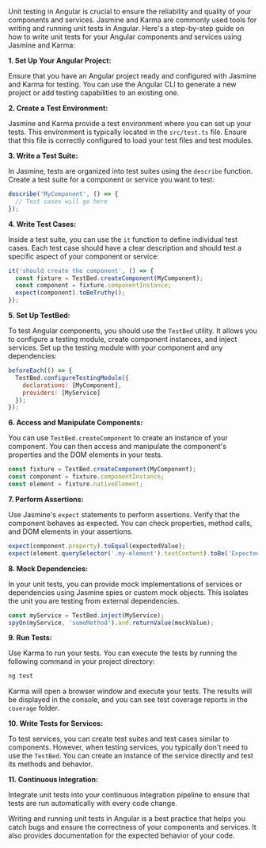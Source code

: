 Unit testing in Angular is crucial to ensure the reliability and quality of your components and services. Jasmine and Karma are commonly used tools for writing and running unit tests in Angular. Here's a step-by-step guide on how to write unit tests for your Angular components and services using Jasmine and Karma:

**1. Set Up Your Angular Project:**

Ensure that you have an Angular project ready and configured with Jasmine and Karma for testing. You can use the Angular CLI to generate a new project or add testing capabilities to an existing one.

**2. Create a Test Environment:**

Jasmine and Karma provide a test environment where you can set up your tests. This environment is typically located in the `src/test.ts` file. Ensure that this file is correctly configured to load your test files and test modules.

**3. Write a Test Suite:**

In Jasmine, tests are organized into test suites using the `describe` function. Create a test suite for a component or service you want to test:

```javascript
describe('MyComponent', () => {
  // Test cases will go here
});
```

**4. Write Test Cases:**

Inside a test suite, you can use the `it` function to define individual test cases. Each test case should have a clear description and should test a specific aspect of your component or service:

```javascript
it('should create the component', () => {
  const fixture = TestBed.createComponent(MyComponent);
  const component = fixture.componentInstance;
  expect(component).toBeTruthy();
});
```

**5. Set Up TestBed:**

To test Angular components, you should use the `TestBed` utility. It allows you to configure a testing module, create component instances, and inject services. Set up the testing module with your component and any dependencies:

```javascript
beforeEach(() => {
  TestBed.configureTestingModule({
    declarations: [MyComponent],
    providers: [MyService]
  });
});
```

**6. Access and Manipulate Components:**

You can use `TestBed.createComponent` to create an instance of your component. You can then access and manipulate the component's properties and the DOM elements in your tests.

```javascript
const fixture = TestBed.createComponent(MyComponent);
const component = fixture.componentInstance;
const element = fixture.nativeElement;
```

**7. Perform Assertions:**

Use Jasmine's `expect` statements to perform assertions. Verify that the component behaves as expected. You can check properties, method calls, and DOM elements in your assertions.

```javascript
expect(component.property).toEqual(expectedValue);
expect(element.querySelector('.my-element').textContent).toBe('Expected text');
```

**8. Mock Dependencies:**

In your unit tests, you can provide mock implementations of services or dependencies using Jasmine spies or custom mock objects. This isolates the unit you are testing from external dependencies.

```javascript
const myService = TestBed.inject(MyService);
spyOn(myService, 'someMethod').and.returnValue(mockValue);
```

**9. Run Tests:**

Use Karma to run your tests. You can execute the tests by running the following command in your project directory:

```bash
ng test
```

Karma will open a browser window and execute your tests. The results will be displayed in the console, and you can see test coverage reports in the `coverage` folder.

**10. Write Tests for Services:**

To test services, you can create test suites and test cases similar to components. However, when testing services, you typically don't need to use the `TestBed`. You can create an instance of the service directly and test its methods and behavior.

**11. Continuous Integration:**

Integrate unit tests into your continuous integration pipeline to ensure that tests are run automatically with every code change.

Writing and running unit tests in Angular is a best practice that helps you catch bugs and ensure the correctness of your components and services. It also provides documentation for the expected behavior of your code.